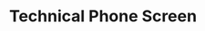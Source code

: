 ---
title: Technical Phone Screen
description: Engage in a real-time technical phone screen with code editor support.
x: 50
y: 50
---